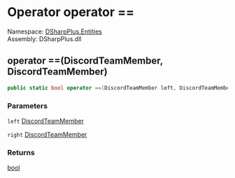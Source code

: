 # Operator operator ==

Namespace: [DSharpPlus.Entities](DSharpPlus.Entities.md)  
Assembly: DSharpPlus.dll

## <a id="DSharpPlus_Entities_DiscordTeamMember_op_Equality_DSharpPlus_Entities_DiscordTeamMember_DSharpPlus_Entities_DiscordTeamMember_"></a>operator ==\(DiscordTeamMember, DiscordTeamMember\)

```csharp
public static bool operator ==(DiscordTeamMember left, DiscordTeamMember right)
```

### Parameters

`left` [DiscordTeamMember](DSharpPlus.Entities.DiscordTeamMember.md)

`right` [DiscordTeamMember](DSharpPlus.Entities.DiscordTeamMember.md)

### Returns

[bool](https://learn.microsoft.com/dotnet/api/system.boolean)

